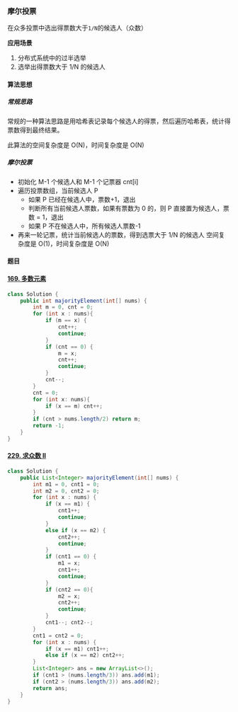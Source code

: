 ### 摩尔投票

在众多投票中选出得票数大于`1/N`的候选人（众数）

**应用场景**

1. 分布式系统中的过半选举
2. 选举出得票数大于 1/N 的候选人

#### 算法思想

##### 常规思路

常规的一种算法思路是用哈希表记录每个候选人的得票，然后遍历哈希表，统计得票数得到最终结果。

此算法的空间复杂度是 O(N)，时间复杂度是 O(N)

##### 摩尔投票

- 初始化 M-1 个候选人和 M-1 个记票器 cnt[i]
- 遍历投票数组，当前候选人 P
  - 如果 P 已经在候选人中，票数+1，退出
  - 判断所有当前候选人票数，如果有票数为 0 的，则 P 直接置为候选人，票数 = 1，退出
  - 如果 P 不在候选人中，所有候选人票数-1
- 再来一轮记票，统计当前候选人的票数，得到选票大于 1/N 的候选人
  空间复杂度是 O(1)，时间复杂度是 O(N)

#### 题目

#### [169. 多数元素](https://leetcode-cn.com/problems/majority-element/)

```java
class Solution {
    public int majorityElement(int[] nums) {
        int m = 0, cnt = 0;
        for (int x : nums){
            if (m == x) {
                cnt++;
                continue;
            }
            if (cnt == 0) {
                m = x;
                cnt++;
                continue;
            }
            cnt--;
        }
        cnt = 0;
        for (int x: nums){
            if (x == m) cnt++;
        }
        if (cnt > nums.length/2) return m;
        return -1;
    }
}
```

#### [229. 求众数 II](https://leetcode-cn.com/problems/majority-element-ii/)

```java
class Solution {
    public List<Integer> majorityElement(int[] nums) {
        int m1 = 0, cnt1 = 0;
        int m2 = 0, cnt2 = 0;
        for (int x : nums) {
            if (x == m1) {
                cnt1++;
                continue;
            }
            else if (x == m2) {
                cnt2++;
                continue;
            }
            if (cnt1 == 0) {
                m1 = x;
                cnt1++;
                continue;
            }
            if (cnt2 == 0){
                m2 = x;
                cnt2++;
                continue;
            }
            cnt1--; cnt2--;
        }
        cnt1 = cnt2 = 0;
        for (int x : nums) {
            if (x == m1) cnt1++;
            else if (x == m2) cnt2++;
        }
        List<Integer> ans = new ArrayList<>();
        if (cnt1 > (nums.length/3)) ans.add(m1);
        if (cnt2 > (nums.length/3)) ans.add(m2);
        return ans;
    }
}
```
